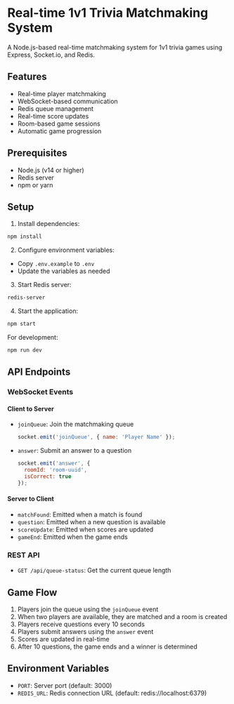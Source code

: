 # Real-time 1v1 Trivia Matchmaking System

A Node.js-based real-time matchmaking system for 1v1 trivia games using Express, Socket.io, and Redis.

## Features

- Real-time player matchmaking
- WebSocket-based communication
- Redis queue management
- Real-time score updates
- Room-based game sessions
- Automatic game progression

## Prerequisites

- Node.js (v14 or higher)
- Redis server
- npm or yarn

## Setup

1. Install dependencies:
```bash
npm install
```

2. Configure environment variables:
- Copy `.env.example` to `.env`
- Update the variables as needed

3. Start Redis server:
```bash
redis-server
```

4. Start the application:
```bash
npm start
```

For development:
```bash
npm run dev
```

## API Endpoints

### WebSocket Events

#### Client to Server
- `joinQueue`: Join the matchmaking queue
  ```javascript
  socket.emit('joinQueue', { name: 'Player Name' });
  ```

- `answer`: Submit an answer to a question
  ```javascript
  socket.emit('answer', {
    roomId: 'room-uuid',
    isCorrect: true
  });
  ```

#### Server to Client
- `matchFound`: Emitted when a match is found
- `question`: Emitted when a new question is available
- `scoreUpdate`: Emitted when scores are updated
- `gameEnd`: Emitted when the game ends

### REST API
- `GET /api/queue-status`: Get the current queue length

## Game Flow

1. Players join the queue using the `joinQueue` event
2. When two players are available, they are matched and a room is created
3. Players receive questions every 10 seconds
4. Players submit answers using the `answer` event
5. Scores are updated in real-time
6. After 10 questions, the game ends and a winner is determined

## Environment Variables

- `PORT`: Server port (default: 3000)
- `REDIS_URL`: Redis connection URL (default: redis://localhost:6379)
